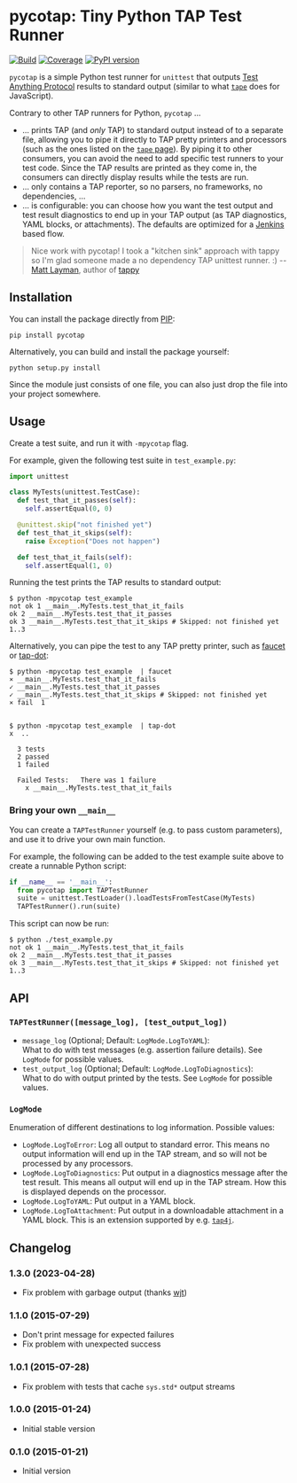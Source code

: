 # pycotap: Tiny Python TAP Test Runner

[![Build](https://github.com/remko/pycotap/actions/workflows/build-master.yml/badge.svg)](https://github.com/remko/pycotap/actions/workflows/build-master.yml)
[![Coverage](https://remko.github.io/pycotap/ci/coverage/coverage.svg)](https://remko.github.io/pycotap/ci/coverage)
[![PyPI
version](https://badge.fury.io/py/pycotap.svg)](https://badge.fury.io/py/pycotap)

`pycotap` is a simple Python test runner for `unittest` that outputs
[Test Anything Protocol](http://testanything.org) results to standard
output (similar to what [`tape`](https://www.npmjs.com/package/tape)
does for JavaScript).

Contrary to other TAP runners for Python, `pycotap` ...

- ... prints TAP (and *only* TAP) to standard output instead of to a
  separate file, allowing you to pipe it directly to TAP pretty printers
  and processors (such as the ones listed on the [`tape`
  page](https://www.npmjs.com/package/tape#pretty-reporters)). By piping
  it to other consumers, you can avoid the need to add specific test
  runners to your test code. Since the TAP results are printed as they
  come in, the consumers can directly display results while the tests
  are run.
- ... only contains a TAP reporter, so no parsers, no frameworks, no
  dependencies, ...
- ... is configurable: you can choose how you want the test output and
  test result diagnostics to end up in your TAP output (as TAP
  diagnostics, YAML blocks, or attachments). The defaults are optimized
  for a [Jenkins](http://jenkins-ci.org) based flow.

> Nice work with pycotap! I took a "kitchen sink" approach with tappy so
> I'm glad someone made a no dependency TAP unittest runner. :) -- [Matt
> Layman](http://www.mattlayman.com), author of
> [tappy](http://tappy.readthedocs.org/en/latest/)

## Installation

You can install the package directly from
[PIP](https://pypi.python.org):

    pip install pycotap

Alternatively, you can build and install the package yourself:

    python setup.py install

Since the module just consists of one file, you can also just drop the
file into your project somewhere.

## Usage

Create a test suite, and run it with `-mpycotap` flag.

For example, given the following test suite in `test_example.py`:

``` python
import unittest

class MyTests(unittest.TestCase):
  def test_that_it_passes(self):
    self.assertEqual(0, 0)

  @unittest.skip("not finished yet")
  def test_that_it_skips(self): 
    raise Exception("Does not happen")

  def test_that_it_fails(self):
    self.assertEqual(1, 0)
```

Running the test prints the TAP results to standard output:

    $ python -mpycotap test_example
    not ok 1 __main__.MyTests.test_that_it_fails
    ok 2 __main__.MyTests.test_that_it_passes
    ok 3 __main__.MyTests.test_that_it_skips # Skipped: not finished yet
    1..3

Alternatively, you can pipe the test to any TAP pretty printer, such as
[faucet](https://github.com/substack/faucet) or
[tap-dot](https://github.com/scottcorgan/tap-dot):

    $ python -mpycotap test_example  | faucet
    ⨯ __main__.MyTests.test_that_it_fails
    ✓ __main__.MyTests.test_that_it_passes
    ✓ __main__.MyTests.test_that_it_skips # Skipped: not finished yet
    ⨯ fail  1


    $ python -mpycotap test_example  | tap-dot 
    x  ..  

      3 tests
      2 passed
      1 failed  

      Failed Tests:   There was 1 failure
        x __main__.MyTests.test_that_it_fails

### Bring your own `__main__`

You can create a `TAPTestRunner` yourself (e.g. to pass custom
parameters), and use it to drive your own main function.

For example, the following can be added to the test example suite above
to create a runnable Python script:

``` python
if __name__ == '__main__':
  from pycotap import TAPTestRunner
  suite = unittest.TestLoader().loadTestsFromTestCase(MyTests)
  TAPTestRunner().run(suite)
```

This script can now be run:

    $ python ./test_example.py 
    not ok 1 __main__.MyTests.test_that_it_fails
    ok 2 __main__.MyTests.test_that_it_passes
    ok 3 __main__.MyTests.test_that_it_skips # Skipped: not finished yet
    1..3

## API

### `TAPTestRunner([message_log], [test_output_log])`

- `message_log` (Optional; Default: `LogMode.LogToYAML`):  
  What to do with test messages (e.g. assertion failure details). See
  `LogMode` for possible values.
- `test_output_log` (Optional; Default: `LogMode.LogToDiagnostics`):  
  What to do with output printed by the tests. See `LogMode` for
  possible values.

### `LogMode`

Enumeration of different destinations to log information. Possible
values:

- `LogMode.LogToError`: Log all output to standard error. This means no
  output information will end up in the TAP stream, and so will not be
  processed by any processors.
- `LogMode.LogToDiagnostics`: Put output in a diagnostics message after
  the test result. This means all output will end up in the TAP stream.
  How this is displayed depends on the processor.
- `LogMode.LogToYAML`: Put output in a YAML block.
- `LogMode.LogToAttachment`: Put output in a downloadable attachment in
  a YAML block. This is an extension supported by e.g.
  [`tap4j`](http://tap4j.org).

## Changelog

### 1.3.0 (2023-04-28)

- Fix problem with garbage output (thanks [wjt](https://github.com/wjt))

### 1.1.0 (2015-07-29)

- Don't print message for expected failures
- Fix problem with unexpected success

### 1.0.1 (2015-07-28)

- Fix problem with tests that cache `sys.std*` output streams

### 1.0.0 (2015-01-24)

- Initial stable version

### 0.1.0 (2015-01-21)

- Initial version
